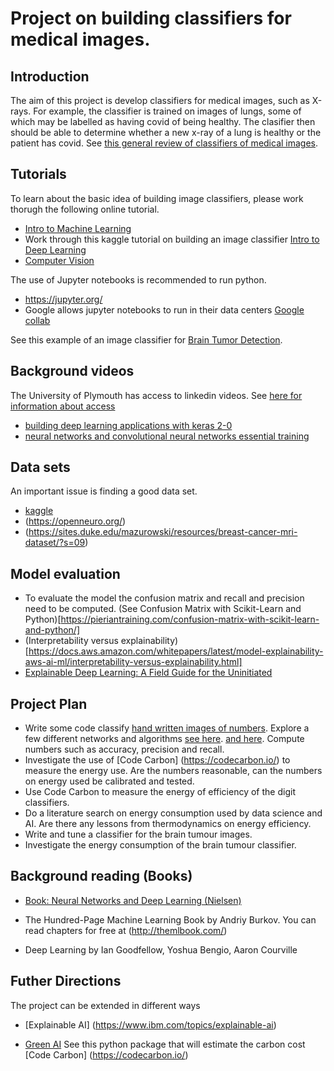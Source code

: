 # Project on building classifiers for medical images.

## Introduction

The aim of this project is develop classifiers for medical images,
such as X-rays. For example, the classifier is trained on images
of lungs, some of which may be labelled as having covid of being
healthy. The clasifier then should be able to determine whether a new x-ray
of a lung is healthy or the patient has covid. See
[this general review of classifiers of medical images](https://www.sciencedirect.com/science/article/pii/S093938891830120X).

## Tutorials

To learn about the basic idea of building image classifiers, please
work thorugh the following online tutorial.

* [Intro to Machine Learning](https://www.kaggle.com/learn/intro-to-machine-learning)
* Work through this kaggle tutorial on building an image classifier
  [Intro to Deep Learning](https://www.kaggle.com/learn/intro-to-deep-learning)
* [Computer Vision](https://www.kaggle.com/learn/computer-vision) 

The use of Jupyter notebooks is recommended to run python.

* https://jupyter.org/
* Google allows jupyter notebooks to run in their data centers [Google collab](https://colab.research.google.com/)


See this example of an image classifier for
[Brain Tumor Detection](https://www.kaggle.com/code/aniketkadam702030/brain-mri-inceptionv3/notebook).

##  Background videos

The University of Plymouth has access to linkedin videos.
See [here for information about access](https://www.plymouth.ac.uk/about-us/university-structure/service-areas/it-services/linkedin-learning)

* [building deep learning applications with keras 2-0](https://www.linkedin.com/learning/building-deep-learning-applications-with-keras-2-0/welcome?u=26140778
)
* [neural networks and convolutional neural networks essential training](https://www.linkedin.com/learning/neural-networks-and-convolutional-neural-networks-essential-training/welcome?u=26140778)

## Data sets

An important issue is finding a good data set.

* [kaggle](https://www.kaggle.com/)
* (https://openneuro.org/)
* (https://sites.duke.edu/mazurowski/resources/breast-cancer-mri-dataset/?s=09)

##  Model evaluation

* To evaluate the model the confusion matrix and recall and precision need to be computed. (See Confusion Matrix with Scikit-Learn and Python)[https://pieriantraining.com/confusion-matrix-with-scikit-learn-and-python/]
* (Interpretability versus explainability)[https://docs.aws.amazon.com/whitepapers/latest/model-explainability-aws-ai-ml/interpretability-versus-explainability.html]
* [Explainable Deep Learning: A Field Guide for the Uninitiated](https://arxiv.org/abs/2004.14545)

## Project Plan

* Write some code classify [hand written images of numbers](https://en.wikipedia.org/wiki/MNIST_database). Explore a few different networks and algorithms
[see here](https://keras.io/examples/vision/mnist_convnet/).
[and here](https://atmamani.github.io/projects/ml/mnist-digits-classification-using-logistic-regression-scikit-learn/).
Compute numbers
such as accuracy, precision and recall.
* Investigate the use of  [Code Carbon] (https://codecarbon.io/) to measure the
energy use. Are the numbers reasonable, can the numbers on energy used
be calibrated and tested.
* Use Code Carbon to measure the energy of efficiency of the digit classifiers.
* Do a literature search on energy consumption used by data science and AI.
Are there any lessons from thermodynamics on energy efficiency.
* Write and tune a classifier for the brain tumour images.
* Investigate the energy consumption of the brain tumour classifier.

## Background reading (Books)

* [Book: Neural Networks and Deep Learning (Nielsen) ](https://eng.libretexts.org/Bookshelves/Computer_Science/Applied_Programming/Book%3A_Neural_Networks_and_Deep_Learning_(Nielsen))

* The Hundred-Page Machine Learning Book
by Andriy Burkov. You can read chapters for free at (http://themlbook.com/)

* Deep Learning by Ian Goodfellow, Yoshua Bengio, Aaron Courville

##  Futher Directions

The project can be extended in different ways

* [Explainable AI] (https://www.ibm.com/topics/explainable-ai)

* [Green AI](https://hbr.org/2023/07/how-to-make-generative-ai-greener)
  See this python package that will estimate the carbon cost
  [Code Carbon] (https://codecarbon.io/)

